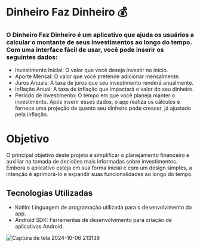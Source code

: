 # Dinheiro Faz Dinheiro 💰
### O Dinheiro Faz Dinheiro é um aplicativo que ajuda os usuários a calcular o montante de seus investimentos ao longo do tempo. Com uma interface fácil de usar, você pode inserir os seguintes dados:

* Investimento Inicial: O valor que você deseja investir no início.
* Aporte Mensal: O valor que você pretende adicionar mensalmente.
* Juros Anuais: A taxa de juros que seu investimento renderá anualmente.
* Inflação Anual: A taxa de inflação que impactará o valor do seu dinheiro.
* Período de Investimento: O tempo em que você planeja manter o investimento.
Após inserir esses dados, o app realiza os cálculos e fornece uma projeção de quanto seu dinheiro pode crescer, já ajustado pela inflação.

# Objetivo
O principal objetivo deste projeto é simplificar o planejamento financeiro e auxiliar na tomada de decisões mais informadas sobre investimentos. Embora o aplicativo esteja em sua forma inicial e com um design simples, a intenção é aprimorá-lo e expandir suas funcionalidades ao longo do tempo.

## Tecnologias Utilizadas
* Kotlin: Linguagem de programação utilizada para o desenvolvimento do app.
* Android SDK: Ferramentas de desenvolvimento para criação de aplicativos Android.

![Captura de tela 2024-10-06 213139](https://github.com/user-attachments/assets/27bf1ac3-6ba4-4692-872c-c8603066557c)
